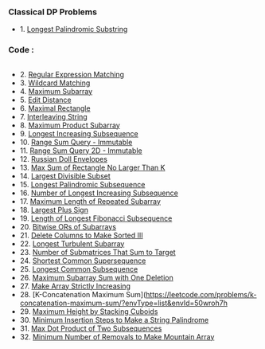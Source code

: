 
### Classical DP Problems 

- 1. [Longest Palindromic Substring](https://leetcode.com/problems/longest-palindromic-substring/?envType=list&envId=50wroh7h)
### Code :
```cpp


```

- 2. [Regular Expression Matching](https://leetcode.com/problems/regular-expression-matching/?envType=list&envId=50wroh7h)
- 3. [Wildcard Matching](https://leetcode.com/problems/wildcard-matching/?envType=list&envId=50wroh7h)
- 4. [Maximum Subarray](https://leetcode.com/problems/maximum-subarray/?envType=list&envId=50wroh7h)
- 5. [Edit Distance](https://leetcode.com/problems/edit-distance/?envType=list&envId=50wroh7h)
- 6. [Maximal Rectangle](https://leetcode.com/problems/maximal-rectangle/?envType=list&envId=50wroh7h)
- 7. [Interleaving String](https://leetcode.com/problems/interleaving-string/?envType=list&envId=50wroh7h)
- 8. [Maximum Product Subarray](https://leetcode.com/problems/maximum-product-subarray/?envType=list&envId=50wroh7h)
- 9. [Longest Increasing Subsequence](https://leetcode.com/problems/longest-increasing-subsequence/?envType=list&envId=50wroh7h)
- 10. [Range Sum Query - Immutable](https://leetcode.com/problems/range-sum-query-immutable/?envType=list&envId=50wroh7h)
- 11. [Range Sum Query 2D - Immutable](https://leetcode.com/problems/range-sum-query-2d-immutable/?envType=list&envId=50wroh7h)
- 12. [Russian Doll Envelopes](https://leetcode.com/problems/russian-doll-envelopes/?envType=list&envId=50wroh7h)
- 13. [Max Sum of Rectangle No Larger Than K](https://leetcode.com/problems/max-sum-of-rectangle-no-larger-than-k/?envType=list&envId=50wroh7h)
- 14. [Largest Divisible Subset](https://leetcode.com/problems/largest-divisible-subset/?envType=list&envId=50wroh7h)
- 15. [Longest Palindromic Subsequence](https://leetcode.com/problems/longest-palindromic-subsequence/?envType=list&envId=50wroh7h)
- 16. [Number of Longest Increasing Subsequence](https://leetcode.com/problems/number-of-longest-increasing-subsequence/?envType=list&envId=50wroh7h)
- 17. [Maximum Length of Repeated Subarray](https://leetcode.com/problems/maximum-length-of-repeated-subarray/?envType=list&envId=50wroh7h)
- 18. [Largest Plus Sign](https://leetcode.com/problems/largest-plus-sign/?envType=list&envId=50wroh7h)
- 19. [Length of Longest Fibonacci Subsequence](https://leetcode.com/problems/length-of-longest-fibonacci-subsequence/?envType=list&envId=50wroh7h)
- 20. [Bitwise ORs of Subarrays](https://leetcode.com/problems/bitwise-ors-of-subarrays/?envType=list&envId=50wroh7h)
- 21. [Delete Columns to Make Sorted III](https://leetcode.com/problems/delete-columns-to-make-sorted-iii/?envType=list&envId=50wroh7h)
- 22. [Longest Turbulent Subarray](https://leetcode.com/problems/longest-turbulent-subarray/?envType=list&envId=50wroh7h)
- 23. [Number of Submatrices That Sum to Target](https://leetcode.com/problems/number-of-submatrices-that-sum-to-target/?envType=list&envId=50wroh7h)
- 24. [Shortest Common Supersequence](https://leetcode.com/problems/shortest-common-supersequence/?envType=list&envId=50wroh7h)
- 25. [Longest Common Subsequence](https://leetcode.com/problems/longest-common-subsequence/?envType=list&envId=50wroh7h)
- 26. [Maximum Subarray Sum with One Deletion](https://leetcode.com/problems/maximum-subarray-sum-with-one-deletion/?envType=list&envId=50wroh7h)
- 27. [Make Array Strictly Increasing](https://leetcode.com/problems/make-array-strictly-increasing/?envType=list&envId=50wroh7h)
- 28. [K-Concatenation Maximum Sum](https://leetcode.com/problems/k-concatenation-maximum-sum/?envType=list&envId=50wroh7h
- 29. [Maximum Height by Stacking Cuboids](https://leetcode.com/problems/maximum-height-by-stacking-cuboids/?envType=list&envId=50wroh7h)
- 30. [Minimum Insertion Steps to Make a String Palindrome](https://leetcode.com/problems/minimum-insertion-steps-to-make-a-string-palindrome/?envType=list&envId=50wroh7h)
- 31. [Max Dot Product of Two Subsequences](https://leetcode.com/problems/max-dot-product-of-two-subsequences/?envType=list&envId=50wroh7h)
- 32. [Minimum Number of Removals to Make Mountain Array](https://leetcode.com/problems/minimum-number-of-removals-to-make-mountain-array/?envType=list&envId=50wroh7h)
